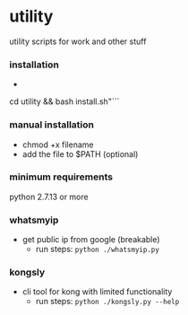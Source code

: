 # utility
utility scripts for work and other stuff

### installation
- ```bash -c "git clone https://github.com/ikouchiha47/utility.git && \
cd utility && bash install.sh"```

### manual installation
- chmod +x filename
- add the file to $PATH (optional)

### minimum requirements
python 2.7.13 or more

### whatsmyip
- get public ip from google (breakable)
  - run steps: `python ./whatsmyip.py`

### kongsly
- cli tool for kong with limited functionality
  - run steps: `python ./kongsly.py --help`

